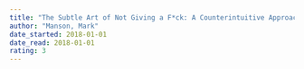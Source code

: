 ```yaml
---
title: "The Subtle Art of Not Giving a F*ck: A Counterintuitive Approach to Living a Good Life"
author: "Manson, Mark"
date_started: 2018-01-01
date_read: 2018-01-01
rating: 3
---
```

